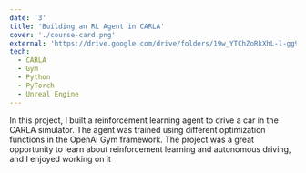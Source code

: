 ```yaml
---
date: '3'
title: 'Building an RL Agent in CARLA'
cover: './course-card.png'
external: 'https://drive.google.com/drive/folders/19w_YTChZoRkXhL-l-gg9quXiblRhG0y1?usp=sharing'
tech:
  - CARLA
  - Gym
  - Python
  - PyTorch
  - Unreal Engine
---
```


In this project, I built a reinforcement learning agent to drive a car in the CARLA simulator. The agent was trained using different optimization functions in the OpenAI Gym framework. The project was a great opportunity to learn about reinforcement learning and autonomous driving, and I enjoyed working on it

